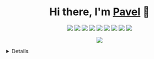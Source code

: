 <h1 align="center">Hi there, I'm <a href="https://chromedino.com/" target="_blank">Pavel</a> 👋</h1>


<!--![](https://komarev.com/ghpvc/?username=mdalbrid)-->

<p align="center">
  <img src="https://img.shields.io/badge/go-%2300ADD8.svg?style=for-the-badge&logo=go&logoColor=white">
  <img src="https://img.shields.io/badge/python-3670A0?style=for-the-badge&logo=python&logoColor=ffdd54">
  <!--<img src="https://img.shields.io/badge/c-%2300599C.svg?style=for-the-badge&logo=c&logoColor=white">-->
  <img src="https://img.shields.io/badge/Linux-FCC624?style=for-the-badge&logo=linux&logoColor=black">
  <img src="https://img.shields.io/badge/VIM-%2311AB00.svg?style=for-the-badge&logo=vim&logoColor=white">
  <img src="https://img.shields.io/badge/git-%23F05033.svg?style=for-the-badge&logo=git&logoColor=white">
  <img src="https://img.shields.io/badge/postgres-%23316192.svg?style=for-the-badge&logo=postgresql&logoColor=white">
  <img src="https://img.shields.io/badge/MongoDB-%234ea94b.svg?style=for-the-badge&logo=mongodb&logoColor=white">
  <img src="https://img.shields.io/badge/redis-%23DD0031.svg?style=for-the-badge&logo=redis&logoColor=white">
  <img src="https://img.shields.io/badge/markdown-%23000000.svg?style=for-the-badge&logo=markdown&logoColor=white">


<p align="center">
  <img align="center" src="https://readme-typing-svg.herokuapp.com?color=38D6F7&center=true&multiline=true&height=40&lines=%E2%95%AF%C2%B0%E2%96%A1%C2%B0)%E2%95%AF+%E2%94%BB%E2%94%81%E2%94%81%E2%94%BB%E2%A0%80%E2%A0%80%E2%A0%80%E2%A0%80">




<br>

<details>
  <align="right">
  <summary>:fire: Statistics:</summary>
   <img align="left" alt="codeSTACKr's GitHub Stats" src="https://github-readme-stats.vercel.app/api/top-langs/?username=mdalbrid&langs_count=8&layout=compact&theme=dracula" />
      <img align="centre" alt="codeSTACKr's GitHub Stats" src="https://github-readme-stats.vercel.app/api?username=mdalbrid&show_icons=true&theme=dracula" />
</details>
  
<!--
**mdalbrid/mdalbrid** is a ✨ _special_ ✨ repository because its `README.md` (this file) appears on your GitHub profile.

Here are some ideas to get you started:

- 🔭 I’m currently working on ...
- 🌱 I’m currently learning ...
- 👯 I’m looking to collaborate on ...
- 🤔 I’m looking for help with ...
- 💬 Ask me about ...
- 📫 How to reach me: ...
- 😄 Pronouns: ...
- ⚡ Fun fact: ...
-->
